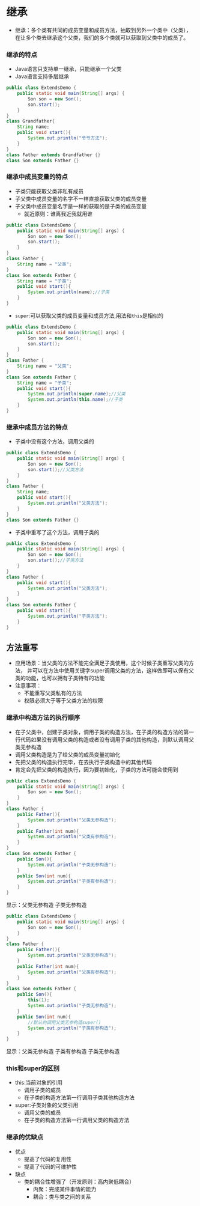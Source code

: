 # 继承

- 继承：多个类有共同的成员变量和成员方法，抽取到另外一个类中（父类），在让多个类去继承这个父类，我们的多个类就可以获取到父类中的成员了。

### 继承的特点

- Java语言只支持单一继承，只能继承一个父类
- Java语言支持多层继承

```java
public class ExtendsDemo {
	public static void main(String[] args) {
		Son son = new Son();
		son.start();
	}
}
class Grandfather{
	String name;
	public void start(){
		System.out.println("爷爷方法");
	}
}
class Father extends Grandfather {}
class Son extends Father {}
```

### 继承中成员变量的特点

- 子类只能获取父类非私有成员
- 子父类中成员变量的名字不一样直接获取父类的成员变量
- 子父类中成员变量名字是一样的获取的是子类的成员变量
  - 就近原则：谁离我近我就用谁

```java
public class ExtendsDemo {
	public static void main(String[] args) {
		Son son = new Son();
		son.start();
	}
}
class Father {
	String name = "父类";	
}
class Son extends Father {
	String name = "子类";
	public void start(){
		System.out.println(name);//子类
	}
}
```

- `super`:可以获取父类的成员变量和成员方法,用法和`this`是相似的

```java
public class ExtendsDemo {
	public static void main(String[] args) {
		Son son = new Son();
		son.start();
	}
}
class Father {
	String name = "父类";	
}
class Son extends Father {
	String name = "子类";
	public void start(){
		System.out.println(super.name);//父类
		System.out.println(this.name);//子类
	}
}
```

### 继承中成员方法的特点

- 子类中没有这个方法，调用父类的

```java
public class ExtendsDemo {
	public static void main(String[] args) {
		Son son = new Son();
		son.start();//父类方法
	}
}
class Father {
	String name;
	public void start(){
		System.out.println("父类方法");
	}
}
class Son extends Father {}
```

- 子类中重写了这个方法，调用子类的

```java
public class ExtendsDemo {
	public static void main(String[] args) {
		Son son = new Son();
		son.start();//子类方法
	}
}
class Father {
	public void start(){
		System.out.println("父类方法");
	}
}
class Son extends Father {
	public void start(){
		System.out.println("子类方法");
	}
}
```

## 方法重写

- 应用场景：当父类的方法不能完全满足子类使用，这个时候子类重写父类的方法， 并可以在方法中使用关键字super调用父类的方法，这样做即可以保有父类的功能，也可以拥有子类特有的功能
- 注意事项：
  - 不能重写父类私有的方法
  - 权限必须大于等于父类方法的权限

### 继承中构造方法的执行顺序

- 在子父类中，创建子类对象，调用子类的构造方法，在子类的构造方法的第一行代码如果没有调用父类的构造或者没有调用子类的其他构造，则默认调用父类无参构造
- 调用父类构造是为了给父类的成员变量初始化
- 先把父类的构造执行完毕，在去执行子类构造中的其他代码
- 肯定会先把父类的构造执行，因为要初始化，子类的方法可能会使用到

```java
public class ExtendsDemo {
	public static void main(String[] args) {
		Son son = new Son();
	}
}
class Father {
	public Father(){
		System.out.println("父类无参构造");
	}
	public Father(int num){
		System.out.println("父类有参构造");
	}
}
class Son extends Father {
	public Son(){
		System.out.println("子类无参构造");
	}
	public Son(int num){
		System.out.println("子类有参构造");
	}
}
```

显示：父类无参构造   子类无参构造

```java
public class ExtendsDemo {
	public static void main(String[] args) {
		Son son = new Son();
	}
}
class Father {
	public Father(){
		System.out.println("父类无参构造");
	}
	public Father(int num){
		System.out.println("父类有参构造");
	}
}
class Son extends Father {
	public Son(){
		this(1);
		System.out.println("子类无参构造");
	}
	public Son(int num){
		//默认的调用父类无参构造super()
		System.out.println("子类有参构造");
	}
}
```

显示：父类无参构造  子类有参构造  子类无参构造

### this和super的区别

- this:当前对象的引用
  - 调用子类的成员
  - 在子类的构造方法第一行调用子类其他构造方法
- super:子类对象的父类引用
  - 调用父类的成员
  - 在子类的构造方法第一行调用父类的构造方法

### 继承的优缺点

- 优点
  - 提高了代码的复用性
  - 提高了代码的可维护性
- 缺点
  - 类的耦合性增强了（开发原则：高内聚低耦合）
    - 内聚：完成某件事情的能力
    - 耦合：类与类之间的关系
